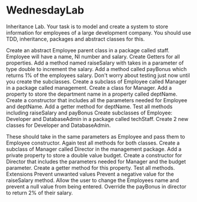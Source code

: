 # WednesdayLab
Inheritance Lab.
Your task is to model and create a system to store information for employees of a large development company. You should use TDD, inheritance, packages and abstract classes for this.

Create an abstract Employee parent class in a package called staff.
Employee will have a name, NI number and salary.
Create Getters for all properties.
Add a method named raiseSalary with takes in a parameter of type double to increment the salary.
Add a method called payBonus which returns 1% of the employees salary.
Don't worry about testing just now until you create the subclasses.
Create a subclass of Employee called Manager in a package called management.
Create a class for Manager.
Add a property to store the department name in a property called deptName.
Create a constructor that includes all the parameters needed for Employee and deptName.
Add a getter method for deptName.
Test all methods including raiseSalary and payBonus
Create subclasses of Employee: Developer and DatabaseAdmin in a package called techStaff.
Create 2 new classes for Developer and DatabaseAdmin.

These should take in the same parameters as Employee and pass them to Employee constructor.
Again test all methods for both classes.
Create a subclass of Manager called Director in the management package.
Add a private property to store a double value budget.
Create a constructor for Director that includes the parameters needed for Manager and the budget parameter.
Create a getter method for this property.
Test all methods.
Extensions
Prevent unwanted values
Prevent a negative value for the raiseSalary method.
Allow the user to change the Employees name and prevent a null value from being entered.
Override the payBonus in director to return 2% of their salary.
